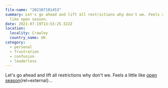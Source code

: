 ```yaml
---
file-name: "202107191453"
summary: Let's go ahead and lift all restrictions why don't we. Feels a little
  like open season.
date: 2021-07-19T13:53:25.522Z
location:
  locality: Crawley
  country_name: UK
category:
  - personal
  - frustration
  - confusion
  - leaderless
---
```

Let's go ahead and lift all restrictions why don't we. Feels a little like [open season](https://www.lexico.com/definition/open_season){rel=external}&hellip;
